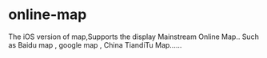 online-map
==========

The iOS version of map,Supports the display Mainstream Online Map.. Such as Baidu map , google map , China TiandiTu Map...... 
